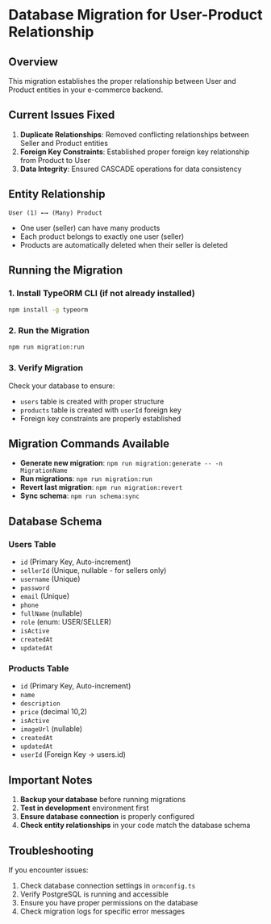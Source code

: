 # Database Migration for User-Product Relationship

## Overview
This migration establishes the proper relationship between User and Product entities in your e-commerce backend.

## Current Issues Fixed
1. **Duplicate Relationships**: Removed conflicting relationships between Seller and Product entities
2. **Foreign Key Constraints**: Established proper foreign key relationship from Product to User
3. **Data Integrity**: Ensured CASCADE operations for data consistency

## Entity Relationship
```
User (1) ←→ (Many) Product
```
- One user (seller) can have many products
- Each product belongs to exactly one user (seller)
- Products are automatically deleted when their seller is deleted

## Running the Migration

### 1. Install TypeORM CLI (if not already installed)
```bash
npm install -g typeorm
```

### 2. Run the Migration
```bash
npm run migration:run
```

### 3. Verify Migration
Check your database to ensure:
- `users` table is created with proper structure
- `products` table is created with `userId` foreign key
- Foreign key constraints are properly established

## Migration Commands Available

- **Generate new migration**: `npm run migration:generate -- -n MigrationName`
- **Run migrations**: `npm run migration:run`
- **Revert last migration**: `npm run migration:revert`
- **Sync schema**: `npm run schema:sync`

## Database Schema

### Users Table
- `id` (Primary Key, Auto-increment)
- `sellerId` (Unique, nullable - for sellers only)
- `username` (Unique)
- `password`
- `email` (Unique)
- `phone`
- `fullName` (nullable)
- `role` (enum: USER/SELLER)
- `isActive`
- `createdAt`
- `updatedAt`

### Products Table
- `id` (Primary Key, Auto-increment)
- `name`
- `description`
- `price` (decimal 10,2)
- `isActive`
- `imageUrl` (nullable)
- `createdAt`
- `updatedAt`
- `userId` (Foreign Key → users.id)

## Important Notes

1. **Backup your database** before running migrations
2. **Test in development** environment first
3. **Ensure database connection** is properly configured
4. **Check entity relationships** in your code match the database schema

## Troubleshooting

If you encounter issues:
1. Check database connection settings in `ormconfig.ts`
2. Verify PostgreSQL is running and accessible
3. Ensure you have proper permissions on the database
4. Check migration logs for specific error messages
